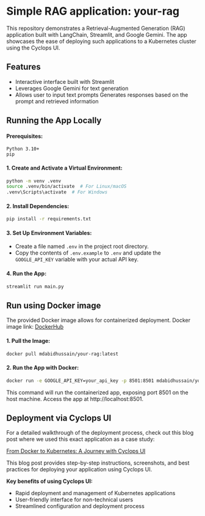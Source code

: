 # Simple RAG application: your-rag

This repository demonstrates a Retrieval-Augmented Generation (RAG) application built with LangChain, Streamlit, and Google Gemini. The app showcases the ease of deploying such applications to a Kubernetes cluster using the Cyclops UI.

## Features

- Interactive interface built with Streamlit
- Leverages Google Gemini for text generation
- Allows user to input text prompts Generates responses based on the prompt and retrieved information

## Running the App Locally

#### Prerequisites:

    Python 3.10+
    pip

#### 1. Create and Activate a Virtual Environment:

```bash
python -m venv .venv
source .venv/bin/activate  # For Linux/macOS
.venv\Scripts\activate  # For Windows

```

#### 2. Install Dependencies:

```bash
pip install -r requirements.txt
```

#### 3. Set Up Environment Variables:

- Create a file named `.env` in the project root directory.
- Copy the contents of `.env.example` to `.env` and update the `GOOGLE_API_KEY` variable with your actual API key.

#### 4. Run the App:

```bash
streamlit run main.py
```

## Run using Docker image

The provided Docker image allows for containerized deployment.
Docker image link: [DockerHub](https://hub.docker.com/r/mdabidhussain/your-rag)

#### 1. Pull the Image:

```bash
docker pull mdabidhussain/your-rag:latest
```

#### 2. Run the App with Docker:

```bash
docker run -e GOOGLE_API_KEY=your_api_key -p 8501:8501 mdabidhussain/your-rag:latest
```

This command will run the containerized app, exposing port 8501 on the host machine. Access the app at http://localhost:8501.

## Deployment via Cyclops UI

For a detailed walkthrough of the deployment process, check out this blog post where we used this exact application as a case study:

[From Docker to Kubernetes: A Journey with Cyclops UI](https://dev.to/mdabidhussain/from-docker-to-kubernetes-a-journey-with-cyclops-ui-m9l)

This blog post provides step-by-step instructions, screenshots, and best practices for deploying your application using Cyclops UI.

**Key benefits of using Cyclops UI:**

- Rapid deployment and management of Kubernetes applications
- User-friendly interface for non-technical users
- Streamlined configuration and deployment process
